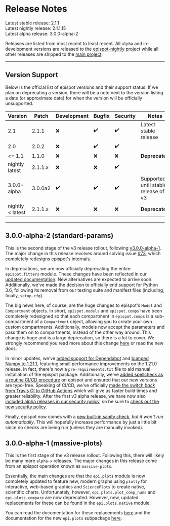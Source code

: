 # Release Notes

Latest stable release: 2.1.1\
Latest nightly release: 2.1.1.15\
Latest alpha release: 3.0.0-alpha-2

Releases are listed from most recent to least recent. All `alpha` and in-development versions are released to the [epispot-nightly](https://pypi.org/project/epispot-nightly/) project while all other releases are shipped to the [main project](https://pypi.org/project/epispot/).

---

## Version Support

Below is the official list of epispot versions and their support status. If we plan on deprecating a version, there will be a note next to the version listing a date (or approximate date) for when the version will be officially unsupported.

| Version | Patch | Development | Bugfix | Security | Notes |
| ------- | ------------ | ----------- | ------ | -------- | ----- |
| 2.1   | 2.1.1 | :x: | ✔️ | ✔️ | Latest stable release |
| 2.0   | 2.0.2 | :x: | ✔️ | ✔️ |
| <= 1.1   | 1.1.0 | :x: | :x: | :x: | **Deprecated** |
| nightly latest   | 2.1.1.x | :x: | :x: | ✔️ |
| 3.0.0-alpha | 3.0.0a2 | ✔️ | ✔️ | ✔️ | Supported until stable release of v3 |
| nightly < latest  | 2.1.1.x | :x: | :x: | :x: | **Deprecated** |

---

## 3.0.0-alpha-2 (standard-params)

This is the second stage of the v3 release rollout, following [v3.0.0-alpha-1](#300-alpha-1-massive-plots). The major change in this release revolves around solving issue [#73](https://github.com/epispot/epispot/issues/73), which completely redesigns epispot's internals.

In deprecations, we are now officially deprecating the entire `epispot.fitters` module. These changes have been reflected in our [updated documentation](https://epispot.github.io/epispot/en/v3.0.0-alpha-2/fitters.html). New alternatives are expected to arrive soon. Additionally, we've made the decision to officially end support for Python 3.6, following its removal from our testing suite and manifest files (including, finally, `setup.cfg`).

The big news here, of course, are the huge changes to epispot's `Model` and `Compartment` objects. In short, `epispot.models` and `epispot.comps` have been completely redesigned so that each compartment in `epispot.comps` is a sub-compartment of a `Compartment` object, allowing you to create your own custom compartments. Additionally, models now accept the parameters and pass them on to compartments, instead of the other way around. This change is huge and is a large deprecation, so there is a lot to cover. We strongly recommend you read more about this change [here](https://github.com/epispot/epispot/issues/73) or read the new docs.

In minor updates, we've [added support for Dependabot](https://github.com/epispot/epispot/issues/79) and [bumped Numpy to 1.21.1](https://github.com/epispot/epispot/commit/2fb5eff59c3b9d77f22b6dd1f95d34a9ac1bce6c#diff-9a3d09936710783b0cc2e50f54f8cc456be41c432647337fcf9a9391a9e81b98), featuring small performance improvements on the 1.21.0 release. In fact, there's now a `pre-requirements.txt` file to aid manual installation of the epispot package. Additionally, we've [added spellcheck as a routine CI/CD procedure](https://github.com/epispot/epispot/pull/92) on epispot and ensured that our new versions are typo-free. Speaking of CI/CD, we've officially [made the switch *back* from Travis CI to GitHub Actions](https://github.com/epispot/epispot/pull/93) which will give us faster build times and greater reliability. After the first v3 alpha release, we have now also [included alpha releases in our security policy](https://github.com/epispot/epispot/commit/43449d362eab94444a808fb6cedf6f04caee6cf0), so be sure to [check out the new security policy](https://github.com/epispot/epispot/blob/master/SECURITY.md).

Finally, epispot now comes with a [new built-in sanity check](https://github.com/epispot/epispot/commit/71a70a040b8c60a77e038eb1edee0dda785798ef#diff-3bd065e1fc4a45ad5e94ee148eaf369a81d39db0c3ad4847b0d7323e4fe16a71), *but it won't run automatically*. This will hopefully increase performance by just a little bit since no checks are being run (unless they are manually invoked).

## 3.0.0-alpha-1 (massive-plots)

This is the first stage of the v3 release rollout. Following this, there will likely be many more `alpha-x` releases. The major changes in this release come from an epispot operation known as `massive-plots`.

Essentially, the main changes are that the `epi.plots` module is now completely updated to feature new, modern graphs using `plotly` for interactive, web-based graphics and `SciencePlots` to create native, scientific charts. Unfortunately, however, `epi.plots.plot_comp_nums` and `epi.plots.compare` are now deprecated. However, new, updated replacements for these can be found in the `epi.plots.native` module.

You can read the documentation for these replacements [here](https://epispot.github.io/epispot/en/v3.0.0-alpha-1/plots/native.html) and the documentation for the new `epi.plots` subpackage [here](https://epispot.github.io/epispot/en/v3.0.0-alpha-1/plots/index.html).
